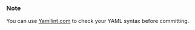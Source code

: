 <!-- usedin: [ _rails/deployment/sinatra-stacks-v1.md] -->


### Note

You can use [Yamllint.com](http://yamllint.com/) to check your YAML syntax before committing.




